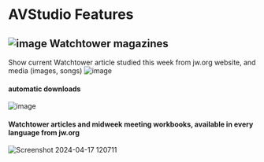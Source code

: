 # AVStudio Features


## ![image](https://github.com/avstudiojw/avstudio/assets/166111109/4b788f81-8932-4946-b313-4ec5200a32f1) Watchtower magazines
Show current Watchtower article studied this week from jw.org website, and media (images, songs)
![image](https://github.com/avstudiojw/avstudio/assets/166111109/19f22017-5ab0-4d20-8891-4c1a7d7e8989)


#### automatic downloads
![image](https://github.com/avstudiojw/avstudio/assets/166111109/e7cdb7c9-7f83-4551-8f8a-e30f918b3bf4)



#### Watchtower articles and midweek meeting workbooks, available in every language from jw.org
![Screenshot 2024-04-17 120711](https://github.com/avstudiojw/avstudio/assets/166111109/b563d842-a332-4ebc-97dc-b1bb63a2bee0)

